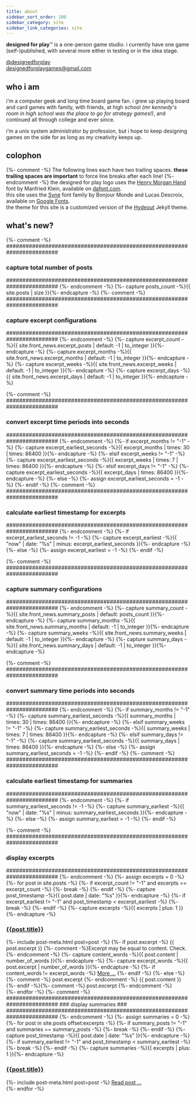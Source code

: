 ```yaml
---
title: about
sidebar_sort_order: 100
sidebar_category: site
sidebar_link_categories: site
---
```


**designed for play**&trade; is a one-person game studio.  i currently have one game (self-)published, with several more either in testing or in the idea stage.

[@designedforplay](https://twitter.com/designedforplay)  
[designedforplaygames@gmail.com](mailto:designedforplaygames@gmail.com)

## who i am

i'm a computer geek and long time board game fan.  i grew up playing board and card games with family, with friends, at high school _(mr kennedy's room in high school was the place to go for strategy games!)_, and continued all through college and ever since.

i'm a unix system administrator by profession, but i hope to keep designing games on the side for as long as my creativity keeps up.

## colophon

{%- comment -%}
The following lines each have two trailing spaces.  **these trailing spaces are important** to force line breaks after each line!
{%- endcomment -%}
the designed for play logo uses the [Henry Morgan Hand](https://www.dafont.com/henry-morgan-hand.font) font by Manfried Klein, available on [dafont.com](https://www.dafont.com).  
this site uses the [Syne](https://fonts.google.com/specimen/Syne) font family by Bonjour Monde and Lucas Descroix, available on [Google Fonts](https://fonts.google.com).  
the theme for this site is a customized version of the [Hydeout](https://github.com/fongandrew/hydeout) Jekyll theme.  

## what's new?

{%- comment -%}
########################################################################
###                  capture total number of posts                   ###
########################################################################
{%- endcomment -%}
{%- capture posts_count -%}{{ site.posts | size }}{%- endcapture -%}
{%- comment -%}
########################################################################
###                  capture excerpt configurations                  ###
########################################################################
{%- endcomment -%}
{%- capture excerpt_count -%}{{ site.front_news.excerpt_posts | default: -1 | to_integer }}{%- endcapture -%}
{%- capture excerpt_months -%}{{ site.front_news.excerpt_months | default: -1 | to_integer }}{%- endcapture -%}
{%- capture excerpt_weeks -%}{{ site.front_news.excerpt_weeks | default: -1 | to_integer }}{%- endcapture -%}
{%- capture excerpt_days -%}{{ site.front_news.excerpt_days | default: -1 | to_integer }}{%- endcapture -%}
<!-- trying fixed %- .. -% ... -->
<!-- excerpt_months={{excerpt_months}} excerpt_weeks={{excerpt_weeks}} excerpt_days={{excerpt_days}} -->
{%- comment -%}
########################################################################
###            convert excerpt time periods into seconds             ###
########################################################################
{%- endcomment -%}
{%- if excerpt_months != "-1" -%}
{%- capture excerpt_earliest_seconds -%}{{ excerpt_months | times: 30 | times: 86400 }}{%- endcapture -%}
{%- elsif excerpt_weeks != "-1" -%}
{%- capture excerpt_earliest_seconds -%}{{ excerpt_weeks | times: 7 | times: 86400 }}{%- endcapture -%}
{%- elsif excerpt_days != "-1" -%}
{%- capture excerpt_earliest_seconds -%}{{ excerpt_days | times: 86400 }}{%- endcapture -%}
{%- else -%}
{%- assign excerpt_earliest_seconds = -1 -%}
{%- endif -%}
{%- comment -%}
########################################################################
###            calculate earliest timestamp for excerpts             ###
########################################################################
{%- endcomment -%}
{%- if excerpt_earliest_seconds != -1 -%}
{%- capture excerpt_earliest -%}{{ "now" | date: "%s" | minus: excerpt_earliest_seconds }}{%- endcapture -%}
{%- else -%}
{%- assign excerpt_earliest = -1 -%}
{%- endif -%}
<!-- showing at most {{excerpt_count}} excerpts to no earlier than {{excerpt_earliest}} ({{excerpt_earliest_seconds}}) -->
{%- comment -%}
########################################################################
###                  capture summary configurations                  ###
########################################################################
{%- endcomment -%}
{%- capture summary_count -%}{{ site.front_news.summary_posts | default: posts_count }}{%- endcapture -%}
{%- capture summary_months -%}{{ site.front_news.summary_months | default: -1 | to_integer }}{%- endcapture -%}
{%- capture summary_weeks -%}{{ site.front_news.summary_weeks | default: -1 | to_integer }}{%- endcapture -%}
{%- capture summary_days -%}{{ site.front_news.summary_days | default: -1 | to_integer }}{%- endcapture -%}
<!-- summary_months={{summary_months}} summary_weeks={{summary_weeks}} summary_days={{summary_days}} -->
{%- comment -%}
########################################################################
###            convert summary time periods into seconds             ###
########################################################################
{%- endcomment -%}
{%- if summary_months != "-1" -%}
{%- capture summary_earliest_seconds -%}{{ summary_months | times: 30 | times: 86400 }}{%- endcapture -%}
{%- elsif summary_weeks != "-1" -%}
{%- capture summary_earliest_seconds -%}{{ summary_weeks | times: 7 | times: 86400 }}{%- endcapture -%}
{%- elsif summary_days != "-1" -%}
{%- capture summary_earliest_seconds -%}{{ summary_days | times: 86400 }}{%- endcapture -%}
{%- else -%}
{%- assign summary_earliest_seconds = -1 -%}
{%- endif -%}
{%- comment -%}
########################################################################
###            calculate earliest timestamp for summaries            ###
########################################################################
{%- endcomment -%}
{%- if summary_earliest_seconds != -1 -%}
{%- capture summary_earliest -%}{{ "now" | date: "%s" | minus: summary_earliest_seconds }}{%- endcapture -%}
{%- else -%}
{%- assign summary_earliest = -1 -%}
{%- endif -%}
<!-- showing at most {{summary_count}} summaries to no earlier than {{summary_earliest}} ({{summary_earliest_seconds}}) -->
{%- comment -%}
########################################################################
###                         display excerpts                         ###
########################################################################
{%- endcomment -%}
{%- assign excerpts = 0 -%}
{%- for post in site.posts -%}
{%- if excerpt_count != "-1" and excerpts == excerpt_count -%}
{%- break -%}
{%- endif -%}
{%- capture post_timestamp -%}{{ post.date | date: "%s" }}{%- endcapture -%}
{%- if excerpt_earliest != "-1" and post_timestamp < excerpt_earliest -%}
{%- break -%}
{%- endif -%}
{%- capture excerpts -%}{{ excerpts | plus: 1 }}{%- endcapture -%}
<article class="post-body" markdown="0">
<h3 class="post-title">
<a href="{{post.url | relative_url }}">{{post.title}}</a>
</h3>
{%- include post-meta.html post=post -%}
{%- if post.excerpt -%}
{{ post.excerpt }}
{%- comment -%}Excerpt may be equal to content. Check.{%- endcomment -%}
{%- capture content_words -%}{{ post.content | number_of_words }}{%- endcapture -%}
{%- capture excerpt_words -%}{{ post.excerpt | number_of_words }}{%- endcapture -%}
{%- if content_words != excerpt_words -%}
<a href="{{ post.url | relative_url }}">More &hellip;</a>
{%- endif -%}
{%- else -%}{%- comment -%} post.excerpt {%- endcomment -%}
{{ post.content }}
{%- endif -%}{%- comment -%} post.excerpt {%- endcomment -%}
</article>
{%- endfor -%}
{%- comment -%}
########################################################################
###                        display summaries                         ###
########################################################################
{%- endcomment -%}
{%- assign summaries = 0 -%}
{%- for post in site.posts offset:excerpts -%}
{%- if summary_posts != "-1" and summaries == summary_posts -%}
{%- break -%}
{%- endif -%}
{%- capture post_timestamp -%}{{ post.date | date: "%s" }}{%- endcapture -%}
{%- if summary_earliest != "-1" and post_timestamp < summary_earliest -%}
{%- break -%}
{%- endif -%}
{%- capture summaries -%}{{ excerpts | plus: 1 }}{%- endcapture -%}
<article class="post-summary" markdown="0">
<h3 class="post-title">
<a href="{{post.url | relative_url }}">{{post.title}}</a>
</h3>
{%- include post-meta.html post=post -%}
<a href="{{ post.url | relative_url }}">Read post &hellip;</a>
</article>
{%- endfor -%}
